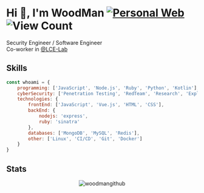 # Hi 👋, I'm WoodMan [![Personal Web](https://img.shields.io/badge/Personal%20Web-%F0%9F%8C%90-blue?style=flat-square)](https://woodman.tw) ![View Count](https://komarev.com/ghpvc/?username=woodmangithub&label=Profile%20views&color=red&style=flat-square)
Security Engineer / Software Engineer  
Co-worker in [@LCE-Lab](https://github.com/LCE-Lab)

## Skills
```js
const whoami = {
    programming: ['JavaScript', 'Node.js', 'Ruby', 'Python', 'Kotlin'],
    cyberSecurity: ['Penetration Testing', 'RedTeam', 'Research', 'Exploitation'],
    technologies: {
        frontEnd: ['JavaScript', 'Vue.js', 'HTML', 'CSS'],
        backEnd: {
            nodejs: 'express',
            ruby: 'sinatra'
        },
        databases: ['MongoDB', 'MySQL', 'Redis'],
        other: ['Linux', 'CI/CD', 'Git', 'Docker']
    }
}
```

## Stats
<p align="center"> <img src="https://github-readme-streak-stats.herokuapp.com?user=woodmangithub&theme=github-dark&date_format=M%20j%5B%2C%20Y%5D&fire=DD2727" alt="woodmangithub" /> </p>
